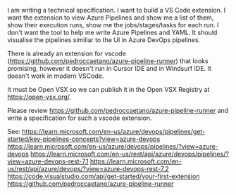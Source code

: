 I am writing a technical specification. I want to build a VS Code extension. I want the extension to view Azure Pipelines and show me a list of them, show their execution runs, show me the jobs/stages/tasks for each run. I don't want the tool to help me write Azure Pipelines and YAML. It should visualise the pipelines similiar to the UI in Azure DevOps pipelines.

There is already an extension for vscode (https://github.com/pedroccaetano/azure-pipeline-runner) that looks promising, however it doesn't run in Cursor IDE and in Windsurf IDE. It doesn't work in modern VSCode.

It must be Open VSX so we can publish it in the Open VSX Registry at https://open-vsx.org/.

Please review https://github.com/pedroccaetano/azure-pipeline-runner and write a specification for such a vscode extension.

See:
https://learn.microsoft.com/en-us/azure/devops/pipelines/get-started/key-pipelines-concepts?view=azure-devops 
https://learn.microsoft.com/en-us/azure/devops/pipelines/?view=azure-devops
https://learn.microsoft.com/en-us/rest/api/azure/devops/pipelines/?view=azure-devops-rest-7.1
https://learn.microsoft.com/en-us/rest/api/azure/devops/?view=azure-devops-rest-7.2
https://code.visualstudio.com/api/get-started/your-first-extension
https://github.com/pedroccaetano/azure-pipeline-runner